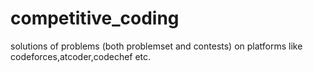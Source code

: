 # competitive_coding
solutions of problems (both problemset and contests) on platforms like codeforces,atcoder,codechef etc.
